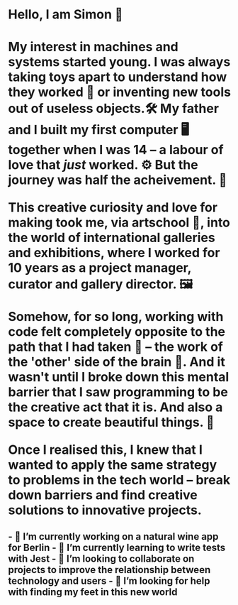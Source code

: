 <h1> Hello, I am Simon 🤝 <h1/>

My interest in machines and systems started young. I was always taking toys apart to understand how they worked 🧰 or inventing new tools out of useless objects.🛠
My father and I built my first computer 🖥 together when I was 14 – a labour of love that *just* worked. ⚙️ But the journey was half the acheivement. 🧭

This creative curiosity and love for making took me, via artschool 🎨, into the world of international galleries and exhibitions, where I worked for 10 years as a project manager, curator and gallery director. 🖼

Somehow, for so long, working with code felt completely opposite to the path that I had taken 👾 – the work of the 'other' side of the brain 🧠.  And it wasn't until I broke down this mental barrier that I saw programming to be the creative act that it is. And also a space to create beautiful things. 🍎

Once I realised this, I knew that I wanted to apply the same strategy to problems in the tech world – break down barriers and find creative solutions to innovative projects.

<h2>
- 🔭 I’m currently working on a natural wine app for Berlin
- 🌱 I’m currently learning to write tests with Jest
- 👯 I’m looking to collaborate on projects to improve the relationship between technology and users
- 🤔 I’m looking for help with finding my feet in this new world
<h2/>
